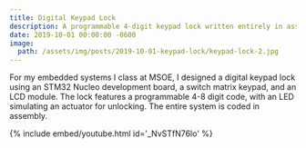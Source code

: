 ```yaml
---
title: Digital Keypad Lock
description: A programmable 4-digit keypad lock written entirely in assembly. 
date: 2019-10-01 00:00:00 -0600
image:
  path: /assets/img/posts/2019-10-01-keypad-lock/keypad-lock-2.jpg
---
```


For my embedded systems I class at MSOE, I designed a digital keypad lock using an STM32 Nucleo development board, a switch matrix keypad, and an LCD module. The lock features a programmable 4-8 digit code, with an LED simulating an actuator for unlocking. The entire system is coded in assembly.

{% include embed/youtube.html id='_NvSTfN76lo' %}
